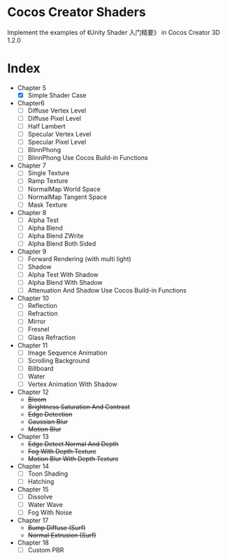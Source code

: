 # Cocos Creator Shaders
Implement the examples of 《Unity Shader 入门精要》 in Cocos Creator 3D 1.2.0

# Index
- Chapter 5
  - [x] Simple Shader Case
- Chapter6
  - [ ] Diffuse Vertex Level
  - [ ] Diffuse Pixel Level
  - [ ] Half Lambert
  - [ ] Specular Vertex Level
  - [ ] Specular Pixel Level
  - [ ] BlinnPhong
  - [ ] BlinnPhong Use Cocos Build-in Functions
- Chapter 7
  - [ ] Single Texture
  - [ ] Ramp Texture
  - [ ] NormalMap World Space
  - [ ] NormalMap Tangent Space
  - [ ] Mask Texture
- Chapter 8
  - [ ] Alpha Test
  - [ ] Alpha Blend
  - [ ] Alpha Blend ZWrite
  - [ ] Alpha Blend Both Sided
- Chapter 9
  - [ ] Forward Rendering (with multi light)
  - [ ] Shadow
  - [ ] Alpha Test With Shadow
  - [ ] Alpha Blend With Shadow
  - [ ] Attenuation And Shadow Use Cocos Build-in Functions
- Chapter 10
  - [ ] Reflection
  - [ ] Refraction
  - [ ] Mirror
  - [ ] Fresnel
  - [ ] Glass Refraction
- Chapter 11
  - [ ] Image Sequence Animation
  - [ ] Scrolling Background
  - [ ] Billboard
  - [ ] Water
  - [ ] Vertex Animation With Shadow
- Chapter 12
  - ~~Bloom~~
  - ~~Brightness Saturation And Contrast~~
  - ~~Edge Detection~~
  - ~~Gaussian Blur~~
  - ~~Motion Blur~~
- Chapter 13
  - ~~Edge Detect Normal And Depth~~
  - ~~Fog With Depth Texture~~
  - ~~Motion Blur With Depth Texture~~
- Chapter 14
  - [ ] Toon Shading
  - [ ] Hatching
- Chapter 15
  - [ ] Dissolve
  - [ ] Water Wave
  - [ ] Fog With Noise
- Chapter 17
  - ~~Bump Diffuse (Surf)~~
  - ~~Normal Extrusion (Surf)~~
- Chapter 18
  - [ ] Custom PBR